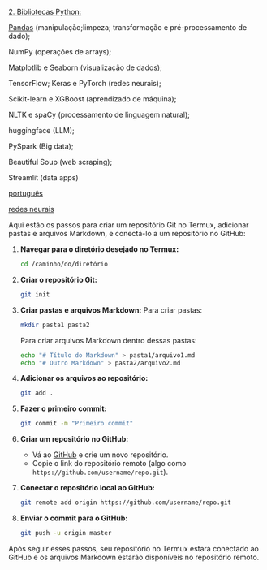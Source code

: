 [2. Bibliotecas Python:](https://github.com/bombomdesal/teste/blob/main/Bibliotecas%20Python/Vis%C3%A3o%20geral.md)
   
[Pandas](https://github.com/bombomdesal/teste/blob/main/Bibliotecas%20Python/Pandas.md) (manipulação;limpeza; transformação e pré-processamento de dado);

NumPy (operações de arrays);

Matplotlib e Seaborn (visualização de dados); 

TensorFlow; Keras e PyTorch (redes neurais); 

Scikit-learn e XGBoost (aprendizado de máquina); 

NLTK e spaCy (processamento de linguagem natural); 

huggingface (LLM); 

PySpark (Big data); 

Beautiful Soup (web scraping); 

Streamlit (data apps)


[português](https://github.com/bombomdesal/teste/blob/main/portugues/ortografia.md)

[redes neurais](https://github.com/bombomdesal/teste/blob/main/modelagem/redes_neurais.md)


Aqui estão os passos para criar um repositório Git no Termux, adicionar pastas e arquivos Markdown, e conectá-lo a um repositório no GitHub:

1. **Navegar para o diretório desejado no Termux:**
   ```bash
   cd /caminho/do/diretório
   ```

2. **Criar o repositório Git:**
   ```bash
   git init
   ```

3. **Criar pastas e arquivos Markdown:**
   Para criar pastas:
   ```bash
   mkdir pasta1 pasta2
   ```
   Para criar arquivos Markdown dentro dessas pastas:
   ```bash
   echo "# Título do Markdown" > pasta1/arquivo1.md
   echo "# Outro Markdown" > pasta2/arquivo2.md
   ```

4. **Adicionar os arquivos ao repositório:**
   ```bash
   git add .
   ```

5. **Fazer o primeiro commit:**
   ```bash
   git commit -m "Primeiro commit"
   ```

6. **Criar um repositório no GitHub:**
   - Vá ao [GitHub](https://github.com) e crie um novo repositório.
   - Copie o link do repositório remoto (algo como `https://github.com/username/repo.git`).

7. **Conectar o repositório local ao GitHub:**
   ```bash
   git remote add origin https://github.com/username/repo.git
   ```

8. **Enviar o commit para o GitHub:**
   ```bash
   git push -u origin master
   ```

Após seguir esses passos, seu repositório no Termux estará conectado ao GitHub e os arquivos Markdown estarão disponíveis no repositório remoto.
